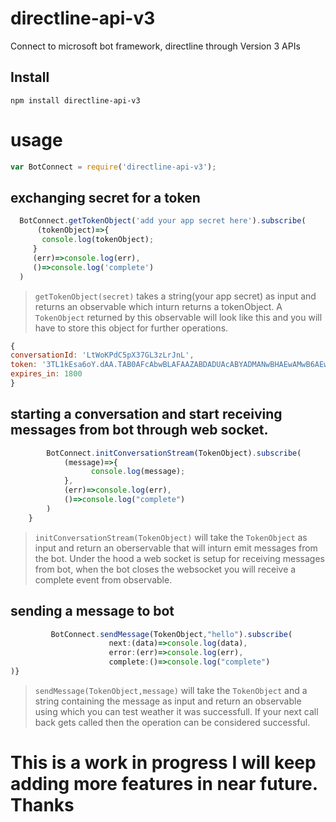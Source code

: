 # directline-api-v3
Connect to microsoft bot framework, directline through Version 3 APIs
## Install
```
npm install directline-api-v3

```
# usage
```javascript
var BotConnect = require('directline-api-v3');
```
## exchanging secret for a token
```javascript
  BotConnect.getTokenObject('add your app secret here').subscribe(
      (tokenObject)=>{
       console.log(tokenObject);
     }
     (err)=>console.log(err),
     ()=>console.log('complete')
  )
  ```
  >`getTokenObject(secret)` takes a string(your app secret) as input and returns an observable which inturn returns a tokenObject.
  A `TokenObject` returned by this observable will look like this and you will have to store this object for further operations.
  
  ```javascript
{ 
  conversationId: 'LtWoKPdC5pX37GL3zLrJnL',
  token: '3TL1kEsa6oY.dAA.TAB0AFcAbwBLAFAAZABDADUAcABYADMANwBHAEwAMwB6AEwAcgBKAG4ATAA.c93vfLV60gE.B8BJw8P6s60.O-8VJVii9WRlu0XrviYzwFES1ZG9ZhGld2QVa7OHSVo',
  expires_in: 1800 
  }
  ```
## starting a conversation and start receiving messages from bot through web socket.
```javascript
        BotConnect.initConversationStream(TokenObject).subscribe(
            (message)=>{
                  console.log(message);
            },
            (err)=>console.log(err),
            ()=>console.log("complete")
        )
    }
```
> `initConversationStream(TokenObject)` will take the `TokenObject` as input and return an oberservable that will inturn emit messages from the bot. Under the hood a web socket is setup for receiving messages from bot, when the bot closes the websocket you will receive a complete event from observable.
## sending a message to bot
```javascript
         BotConnect.sendMessage(TokenObject,"hello").subscribe(
                      next:(data)=>console.log(data),
                      error:(err)=>console.log(err),
                      complete:()=>console.log("complete")
)}
```
> `sendMessage(TokenObject,message)` will take the `TokenObject` and a string containing the message as input and return an observable using which you can test weather it was successfull. If your next call back gets called then the operation can be considered successful.
# This is a work in progress I will keep adding more features in near future. Thanks
